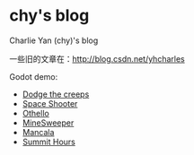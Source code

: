 # chy's blog

Charlie Yan (chy)'s blog

一些旧的文章在：http://blog.csdn.net/yhcharles

Godot demo:

- [Dodge the creeps](https://yhcharles.github.io/web/1/dodge_the_creeps.html)
- [Space Shooter](https://yhcharles.github.io/web/2/SpaceShooter.html)
- [Othello](https://yhcharles.github.io/web/othello/othello.html)
- [MineSweeper](https://yhcharles.github.io/web/minesweeper/minesweeper.html)
- [Mancala](https://yhcharles.github.io/web/mancala/index.html)
- [Summit Hours](https://yhcharles.github.io/web/summit/index.html)
